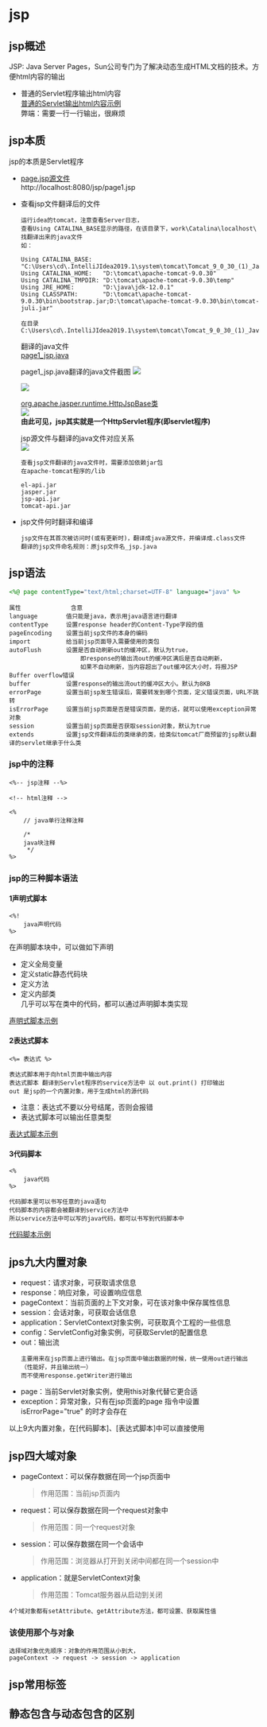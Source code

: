 jsp
==


## jsp概述
JSP: Java Server Pages，Sun公司专门为了解决动态生成HTML文档的技术。方便html内容的输出

* 普通的Servlet程序输出html内容  
    [普通的Servlet输出html内容示例](../jspProj/src/com/java/servlet/HtmlServlet.java)  
    弊端：需要一行一行输出，很麻烦

## jsp本质
jsp的本质是Servlet程序

* [page.jsp源文件](../jspProj/web/page1.jsp)  
http://localhost:8080/jsp/page1.jsp

* 查看jsp文件翻译后的文件
    ```text
    运行idea的tomcat，注意查看Server日志，
    查看Using CATALINA_BASE显示的路径，在该目录下，work\Catalina\localhost\  找翻译出来的java文件
    如：
    ```
    ```text
    Using CATALINA_BASE:   "C:\Users\cd\.IntelliJIdea2019.1\system\tomcat\Tomcat_9_0_30_(1)_JavaWeb"
    Using CATALINA_HOME:   "D:\tomcat\apache-tomcat-9.0.30"
    Using CATALINA_TMPDIR: "D:\tomcat\apache-tomcat-9.0.30\temp"
    Using JRE_HOME:        "D:\java\jdk-12.0.1"
    Using CLASSPATH:       "D:\tomcat\apache-tomcat-9.0.30\bin\bootstrap.jar;D:\tomcat\apache-tomcat-9.0.30\bin\tomcat-juli.jar"
    ```

    ```text
    在目录C:\Users\cd\.IntelliJIdea2019.1\system\tomcat\Tomcat_9_0_30_(1)_JavaWeb\work\Catalina\localhost\jsp\org\apache\jsp
    ```
    翻译的java文件   
    [page1_jsp.java](../readme/page1_jsp.java)  
    
    page1_jsp.java翻译的java文件截图
    ![](../images/jsp/jsp_00.png)  
    
    ![](../images/jsp/jsp_03.png)  
    
    [org.apache.jasper.runtime.HttpJspBase类](../readme/HttpJspPage.java)  
    ![](../images/jsp/jsp_01.png)  
    **由此可见，jsp其实就是一个HttpServlet程序(即servlet程序)**  
    
    jsp源文件与翻译的java文件对应关系  
    ![](../images/jsp/jsp_02.png)
    
    ```text
    查看jsp文件翻译的java文件时，需要添加依赖jar包
    在apache-tomcat程序的/lib
    
    el-api.jar
    jasper.jar
    jsp-api.jar
    tomcat-api.jar
    ```

* jsp文件何时翻译和编译
    ```text
    jsp文件在其首次被访问时(或有更新时)，翻译成java源文件，并编译成.class文件
    翻译的jsp文件命名规则：原jsp文件名_jsp.java
    ```


## jsp语法
```jsp
<%@ page contentType="text/html;charset=UTF-8" language="java" %>
```
```text
属性              含意
language        值只能是java，表示用java语言进行翻译
contentType     设置response header的Content-Type字段的值
pageEncoding    设置当前jsp文件的本身的编码
import          给当前jsp页面导入需要使用的类包
autoFlush		设置是否自动刷新out的缓冲区，默认为true，
                    即response的输出流out的缓冲区满后是否自动刷新，
                    如果不自动刷新，当内容超出了out缓冲区大小时，将报JSP Buffer overflow错误
buffer		    设置response的输出流out的缓冲区大小。默认为8KB
errorPage       设置当前jsp发生错误后，需要转发到哪个页面，定义错误页面，URL不跳转
isErrorPage	    设置当前jsp页面是否是错误页面，是的话，就可以使用exception异常对象
session		    设置当前jsp页面是否获取session对象，默认为true
extends		    设置jsp文件翻译后的类继承的类，给类似tomcat厂商预留的jsp默认翻译的servlet继承于什么类
```

### jsp中的注释
```text
<%-- jsp注释 --%>

<!-- html注释 -->

<%
    // java单行注释注释

    /*
    java块注释
     */
%>
```


### jsp的三种脚本语法
#### 1声明式脚本
```text
<%!
    java声明代码
%>
```
在声明脚本块中，可以做如下声明
* 定义全局变量
* 定义static静态代码块
* 定义方法
* 定义内部类  
几乎可以写在类中的代码，都可以通过声明脚本类实现  

[声明式脚本示例](../jspProj/web/syntax1.jsp)  

#### 2表达式脚本
```text
<%= 表达式 %>
```
```text
表达式脚本用于向html页面中输出内容
表达式脚本 翻译到Servlet程序的service方法中 以 out.print() 打印输出
out 是jsp的一个内置对象，用于生成html的源代码
```
* 注意：表达式不要以分号结尾，否则会报错
* 表达式脚本可以输出任意类型

[表达式脚本示例](../jspProj/web/syntax2.jsp)  

#### 3代码脚本
```text
<%
    java代码
%>
```
```text
代码脚本里可以书写任意的java语句
代码脚本的内容都会被翻译到service方法中
所以service方法中可以写的java代码，都可以书写到代码脚本中
```

[代码脚本示例](../jspProj/web/syntax3.jsp) 

## jps九大内置对象
* request：请求对象，可获取请求信息
* response：响应对象，可设置响应信息
* pageContext：当前页面的上下文对象，可在该对象中保存属性信息
* session：会话对象，可获取会话信息
* application：ServletContext对象实例，可获取真个工程的一些信息
* config：ServletConfig对象实例，可获取Servlet的配置信息
* out：输出流
    ```text
    主要用来在jsp页面上进行输出。在jsp页面中输出数据的时候，统一使用out进行输出（性能好，并且输出统一）
    而不使用response.getWriter进行输出
    ```
* page：当前Servlet对象实例，使用this对象代替它更合适
* exception：异常对象，只有在jsp页面的page 指令中设置 isErrorPage="true" 的时才会存在

以上9大内置对象，在[代码脚本]、[表达式脚本]中可以直接使用

## jsp四大域对象
* pageContext：可以保存数据在同一个jsp页面中
    >作用范围：当前jsp页面内
* request：可以保存数据在同一个request对象中
    >作用范围：同一个request对象
* session：可以保存数据在同一个会话中
    >作用范围：浏览器从打开到关闭中间都在同一个session中
* application：就是ServletContext对象
    >作用范围：Tomcat服务器从启动到关闭

```text
4个域对象都有setAttribute、getAttribute方法，都可设置、获取属性值
```

### 该使用那个与对象
```text
选择域对象优先顺序：对象的作用范围从小到大，
pageContext -> request -> session -> application
```

## jsp常用标签


## 静态包含与动态包含的区别



